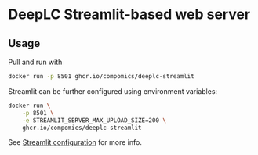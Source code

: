 # DeepLC Streamlit-based web server


## Usage

Pull and run with

```sh
docker run -p 8501 ghcr.io/compomics/deeplc-streamlit
```

Streamlit can be further configured using environment variables:

```sh
docker run \
    -p 8501 \
    -e STREAMLIT_SERVER_MAX_UPLOAD_SIZE=200 \
    ghcr.io/compomics/deeplc-streamlit
```
See
[Streamlit configuration](https://docs.streamlit.io/en/stable/streamlit_configuration.html)
for more info.
